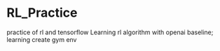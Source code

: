 # RL_Practice

practice of rl and tensorflow
Learning rl algorithm with openai baseline; learning create gym env
